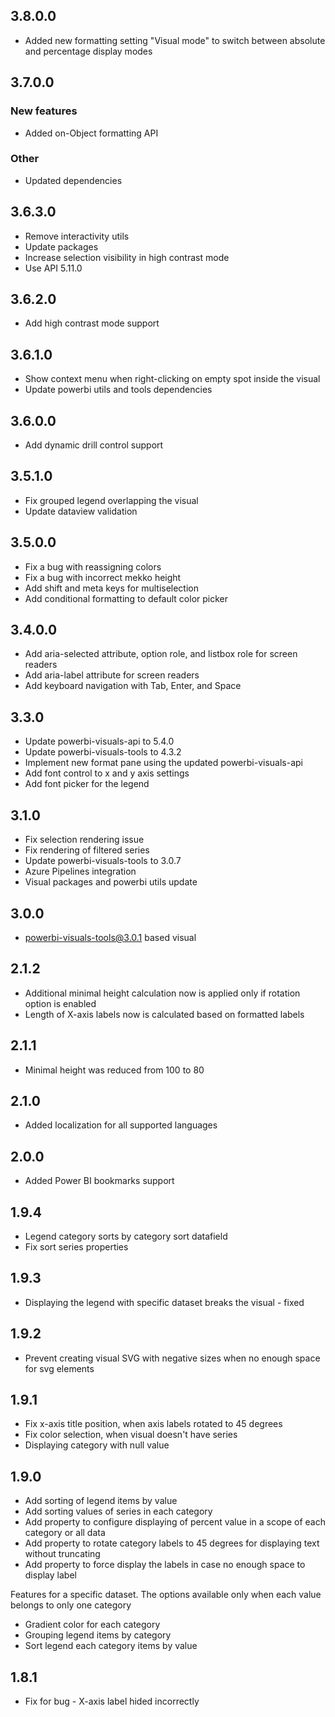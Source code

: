 ## 3.8.0.0
* Added new formatting setting "Visual mode" to switch between absolute and percentage display modes

## 3.7.0.0

### New features
* Added on-Object formatting API

### Other
* Updated dependencies

## 3.6.3.0
* Remove interactivity utils
* Update packages
* Increase selection visibility in high contrast mode
* Use API 5.11.0

## 3.6.2.0
* Add high contrast mode support

## 3.6.1.0
* Show context menu when right-clicking on empty spot inside the visual
* Update powerbi utils and tools dependencies

## 3.6.0.0
* Add dynamic drill control support

## 3.5.1.0
* Fix grouped legend overlapping the visual
* Update dataview validation

## 3.5.0.0
* Fix a bug with reassigning colors
* Fix a bug with incorrect mekko height 
* Add shift and meta keys for multiselection
* Add conditional formatting to default color picker

## 3.4.0.0
* Add aria-selected attribute, option role, and listbox role for screen readers
* Add aria-label attribute for screen readers
* Add keyboard navigation with Tab, Enter, and Space 

## 3.3.0
* Update powerbi-visuals-api to 5.4.0
* Update powerbi-visuals-tools to 4.3.2
* Implement new format pane using the updated powerbi-visuals-api 
* Add font control to x and y axis settings
* Add font picker for the legend

## 3.1.0
* Fix selection rendering issue
* Fix rendering of filtered series
* Update powerbi-visuals-tools to 3.0.7
* Azure Pipelines integration
* Visual packages and powerbi utils update

## 3.0.0
* powerbi-visuals-tools@3.0.1 based visual

## 2.1.2

* Additional minimal height calculation now is applied only if rotation option is enabled
* Length of X-axis labels now is calculated based on formatted labels

## 2.1.1

* Minimal height was reduced from 100 to 80

## 2.1.0

* Added localization for all supported languages

## 2.0.0

* Added Power BI bookmarks support

## 1.9.4

* Legend category sorts by category sort datafield
* Fix sort series properties

## 1.9.3

* Displaying the legend with specific dataset breaks the visual - fixed

## 1.9.2

* Prevent creating visual SVG with negative sizes when no enough space for svg elements

## 1.9.1

* Fix x-axis title position, when axis labels rotated to 45 degrees
* Fix color selection, when visual doesn't have series
* Displaying category with null value

## 1.9.0

* Add sorting of legend items by value
* Add sorting values of series in each category
* Add property to configure displaying of percent value in a scope of each category or all data
* Add property to rotate category labels to 45 degrees for displaying text without truncating
* Add property to force display the labels in case no enough space to display label

Features for a specific dataset.
The options available only when each value belongs to only one category

* Gradient color for each category
* Grouping legend items by category
* Sort legend each category items by value

## 1.8.1

* Fix for bug - X-axis label hided incorrectly